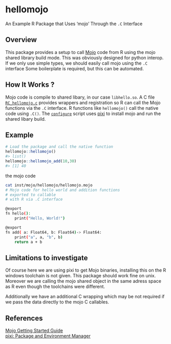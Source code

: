 
# hellomojo

An Example R Package that Uses ‘mojo’ Through the `.C` Interface

## Overview

This package provides a setup to call
[Mojo](https://www.modular.com/mojo) code from R using the mojo shared
library build mode. This was obviously designed for python interop. If
we only use simple types, we should easily call mojo using the `.C`
interface Some boilerplate is required, but this can be automated.

## How It Works ?

Mojo code is compile to shared libary, in our case `libhello.so`. A C
file [`RC_hellomojo.c`](src/RC_hellomojo.c) provides wrappers and
registration so R can call the Mojo functions via the `.C` interface. R
functions like `hellomojo()` call the native code using `.C()`. The
[`configure`](configure) script uses [pixi](https://pixi.sh/) to install
mojo and run the shared libary build.

## Example

``` r
# Load the package and call the native function
hellomojo::hellomojo()
#> list()
hellomojo::hellomojo_add(10,30)
#> [1] 40
```

the mojo code

``` bash
cat inst/mojo/hellomojo/hellomojo.mojo
# Mojo code for hello world and addition functions
# exported to callable
# with R via .C interface

@export
fn hello():
    print("Hello, World!")

@export
fn add( a: Float64, b: Float64)-> Float64:
    print("a", a, "b", b)
    return a + b
```

## Limitations to investigate

Of course here we are using pixi to get Mojo binaries, installing this
on the R windows toolchain is not given. This package should work fine
on unix. Moreover we are calling the mojo shared object in the same
adress space as R even though the toolchains were different.

Additionally we have an additional C wrapping which may be not required
if we pass the data directly to the mojo C callables.

## References

[Mojo Getting Started
Guide](https://docs.modular.com/mojo/manual/get-started)  
[pixi: Package and Environment Manager](https://pixi.sh/)
